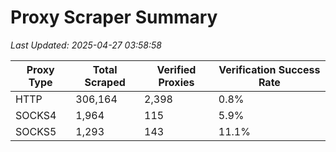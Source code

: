 # Proxy Scraper Summary

_Last Updated: 2025-04-27 03:58:58_

| Proxy Type | Total Scraped | Verified Proxies | Verification Success Rate |
|------------|--------------|------------------|--------------------------|
| HTTP | 306,164 | 2,398 | 0.8% |
| SOCKS4 | 1,964 | 115 | 5.9% |
| SOCKS5 | 1,293 | 143 | 11.1% |
